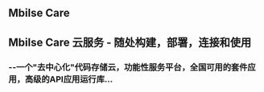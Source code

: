 ## Mbilse Care

## Mbilse Care 云服务  -  随处构建，部署，连接和使用

### --一个"去中心化"代码存储云，功能性服务平台，全国可用的套件应用，高级的API应用运行库...

